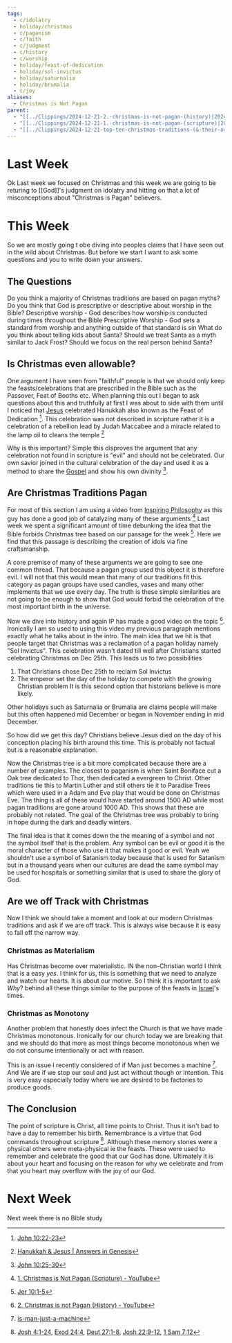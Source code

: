 ```yaml
---
tags:
  - c/idolatry
  - holiday/christmas
  - c/paganism
  - c/faith
  - c/judgment
  - c/history
  - c/worship
  - holiday/feast-of-dedication
  - holiday/sol-invictus
  - holiday/saturnalia
  - holiday/brumalia
  - c/joy
aliases:
  - Christmas is Not Pagan
parent:
  - "[[../Clippings/2024-12-21-2.-christmas-is-not-pagan-(history)|2024-12-21-2.-christmas-is-not-pagan-(history)]]"
  - "[[../Clippings/2024-12-21-1.-christmas-is-not-pagan-(scripture)|2024-12-21-1.-christmas-is-not-pagan-(scripture)]]"
  - "[[../Clippings/2024-12-21-top-ten-christmas-traditions-(&-their-origin-stories)|2024-12-21-top-ten-christmas-traditions-(&-their-origin-stories)]]"
---
```

# Last Week
Ok Last week we focused on Christmas and this week we are going to be returing to [[God]]'s judgment on idolatry and hitting on that a lot of misconceptions about "Christmas is Pagan" believers.

# This Week
So we are mostly going t obe diving into peoples claims that I have seen out in the wild about Christmas. But before we start I want to ask some questions and you to write down your answers.

## The Questions
Do you think a majority of Christmas traditions are based on pagan myths?
Do you think that God is prescriptive or descriptive about worship in the Bible?
    Descriptive worship - God describes how worship is conducted during times throughout the Bible
     Prescriptive Worship - God sets a standard from worship and anything outside of that standard is sin
 What do you think about telling kids about Santa? Should we treat Santa as a myth similar to Jack Frost? Should we focus on the real person behind Santa?

## Is Christmas even allowable?
One argument I have seen from "faithful" people is that we should only keep the feasts/celebrations that are prescribed in the Bible such as the Passover, Feat of Booths etc. When planning this out I began to ask questions about this and truthfully at first I was about to side with them until I noticed that [Jesus](33.10-People/jesus.md) celebrated Hanukkah also known as the Feast of Dedication [^b1]. This celebration was not described in scripture rather it is a celebration of a rebellion lead by Judah Maccabee and a miracle related to the lamp oil to cleans the temple [^cite1]

Why is this important? Simple this disproves the argument that any celebration not found in scripture is "evil" and should not be celebrated. Our own savior joined in the cultural celebration of the day and used it as a method to share the [Gospel](Gospel.md) and show his own divinity [^b2].

[^b1]: [John 10:22-23](John%2010.md)
[^cite1]: [Hanukkah & Jesus \| Answers in Genesis](https://answersingenesis.org/holidays/hanukkah-jesus/?srsltid=AfmBOoo8UANJeKZNaxGnCS_1erGtq9D7OgBfjPCGv_LR9-rG3pgEavC9)
[^b2]: [John 10:25-30](John%2010.md)


## Are Christmas Traditions Pagan
For most of this section I am using a video from [Inspiring Philosophy](https://www.youtube.com/@InspiringPhilosophy) as this guy has done a good job of catalyzing many of these arguments [^ip-christmas-is-not-pagan] Last week we spent a significant amount of time debunking the idea that the Bible forbids Christmas tree based on our passage for the week [^b3]. Here we find that this passage is describing the creation of idols via fine craftsmanship.

A core premise of many of these arguments we are going to see one common thread. That because a pagan group used this object it is therefore evil. I will not that this would mean that many of our traditions fit this category as pagan groups have used candles, vases and many other implements that we use every day. The truth is these simple similarities are not going to be enough to show that God would forbid the celebration of the most important birth in the universe. 

Now we dive into history and again IP has made a good video on the topic [^ip-christmas-is-not-pagan2]. Ironically I am so used to using this video my previous paragraph mentions exactly what he talks about in the intro. The main idea that we hit is that people target that Christmas was a  reclamation of a pagan holiday namely "Sol Invictus". This celebration wasn't dated till well after Christians started celebrating Christmas on Dec 25th. This leads us to two possibilities
1. That Christians chose Dec 25th to reclaim Sol Invictus
2. The emperor set the day of the holiday to compete with the growing Christian problem
It is this second option that historians believe is more likely.

Other holidays such as Saturnalia or Brumalia are claims people will make but this often happened mid December or began in November ending in mid December.

So how did we get this day? Christians believe Jesus died on the day of his conception placing his birth around this time. This is probably not factual but is a reasonable explanation.

Now the Christmas tree is a bit more complicated because there are a number of examples. The closest to paganism is when Saint Boniface cut a Oak tree dedicated to Thor, then dedicated a evergreen to Christ. Other traditions tie this to Martin Luther and still others tie it to Paradise Trees which were used in a Adam and Eve play that would be done on Christmas Eve. The thing is all of these would have started around 1500 AD while most pagan traditions are gone around 1000 AD. This shows that these are probably not related. The goal of the Christmas tree was probably to bring in hope during the dark and deadly winters.

The final idea is that it comes down the the meaning of a symbol and not the symbol itself that is the problem. Any symbol can be evil or good it is the moral character of those who use it that makes it good or evil. Yeah we shouldn't use a symbol of Satanism today because that is used for Satanism but in a thousand years when our cultures are dead the same symbol may be used for hospitals or something similar that is used to share the glory of God.

[^b3]: [Jer 10:1-5](Jer%2010.md)
[^ip-christmas-is-not-pagan]: [1. Christmas is Not Pagan (Scripture) - YouTube](https://www.youtube.com/watch?v=ca_Yx3aMCiE&ab_channel=InspiringPhilosophy)
[^ip-christmas-is-not-pagan2]: [2. Christmas is not Pagan (History) - YouTube](https://www.youtube.com/watch?v=DfcvJWPTY64)

## Are we off Track with Christmas
Now I think we should take a moment and look at our modern Christmas traditions and ask if we are off track. This is always wise because it is easy to fall off the narrow way.

### Christmas as  Materialism
Has Christmas become over materialistic. IN the non-Christian world I think that is a easy *yes*. I think for us, this is something that we need to analyze and watch our hearts. It is about our motive. So I think it is important to ask *Why*? behind all these things similar to the purpose of the feasts in [Israel](../p-nation-of-israel.md)'s times.

### Christmas as Monotony
Another problem that honestly does infect the Church is that we have made Christmas monotonous. Ironically for our church today we are breaking that and we should do that more as most things become monotonous when we do not consume intentionally or act with reason.

This is an issue I recently considered of if Man just becomes a machine [^internal-cite]. And We are if we stop our soul and just act without though or intention. This is very easy especially today where we are desired to be factories to produce goods.

[^internal-cite]: [is-man-just-a-machine](is-man-just-a-machine.md)

## The Conclusion
The point of scripture is Christ, all time points to Christ. Thus it isn't bad to have a day to remember his birth. Remembrance is a virtue that God commands throughout scripture [^memory-stones]. Although these memory stones were a physical others were meta-physical ie the feasts. These were used to remember and celebrate the good that our God has done. Ultimately it is about your heart and focusing on the reason for why we celebrate and from that you heart may overflow with the joy of our God.

[^memory-stones]: [Josh 4:1-24](Josh%204.md), [Exod 24:4](Exod%2024.md), [Deut 27:1-8](Deut%2027.md), [Josh 22:9-12](Josh%2022.md), [1 Sam 7:12](1%20Sam%207.md)
# Next Week
Next week there is no Bible study